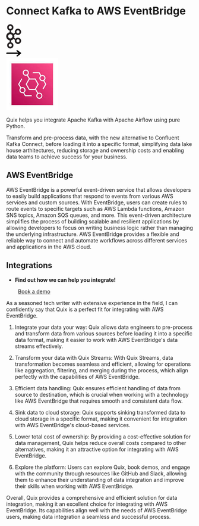 # Connect Kafka to AWS EventBridge

<div class="connect-images cards blog-grid-card" markdown>
<div>
<img src="../images/kafka_logo.png" width="40px" />
</div>
<div>
<img src="../images/arrow.svg" width="40px" />
</div>
<div>
<img src="./images/aws-eventbridge_1.jpg" />
</div>
</div>

Quix helps you integrate Apache Kafka with Apache Airflow using pure Python.

Transform and pre-process data, with the new alternative to Confluent Kafka Connect, before loading it into a specific format, simplifying data lake house arthitectures, reducing storage and ownership costs and enabling data teams to achieve success for your business.

## AWS EventBridge

AWS EventBridge is a powerful event-driven service that allows developers to easily build applications that respond to events from various AWS services and custom sources. With EventBridge, users can create rules to route events to specific targets such as AWS Lambda functions, Amazon SNS topics, Amazon SQS queues, and more. This event-driven architecture simplifies the process of building scalable and resilient applications by allowing developers to focus on writing business logic rather than managing the underlying infrastructure. AWS EventBridge provides a flexible and reliable way to connect and automate workflows across different services and applications in the AWS cloud.

## Integrations

<div class="grid cards" markdown>

- __Find out how we can help you integrate!__

    <a class="md-button md-button--primary" href="https://share.hsforms.com/1iW0TmZzKQMChk0lxd_tGiw4yjw2?__hstc=175542013.2303933fbd746c0ac86d9ccbe9bc9100.1728383268831.1729603416735.1729620918855.31&__hssc=175542013.1.1729620918855&__hsfp=2132701734" target="_blank" style="margin:.5rem;">Book a demo</a>

</div>


As a seasoned tech writer with extensive experience in the field, I can confidently say that Quix is a perfect fit for integrating with AWS EventBridge. 

1. Integrate your data your way: Quix allows data engineers to pre-process and transform data from various sources before loading it into a specific data format, making it easier to work with AWS EventBridge's data streams effectively. 

2. Transform your data with Quix Streams: With Quix Streams, data transformation becomes seamless and efficient, allowing for operations like aggregation, filtering, and merging during the process, which align perfectly with the capabilities of AWS EventBridge.

3. Efficient data handling: Quix ensures efficient handling of data from source to destination, which is crucial when working with a technology like AWS EventBridge that requires smooth and consistent data flow.

4. Sink data to cloud storage: Quix supports sinking transformed data to cloud storage in a specific format, making it convenient for integration with AWS EventBridge's cloud-based services.

5. Lower total cost of ownership: By providing a cost-effective solution for data management, Quix helps reduce overall costs compared to other alternatives, making it an attractive option for integrating with AWS EventBridge.

6. Explore the platform: Users can explore Quix, book demos, and engage with the community through resources like GitHub and Slack, allowing them to enhance their understanding of data integration and improve their skills when working with AWS EventBridge.

Overall, Quix provides a comprehensive and efficient solution for data integration, making it an excellent choice for integrating with AWS EventBridge. Its capabilities align well with the needs of AWS EventBridge users, making data integration a seamless and successful process.

